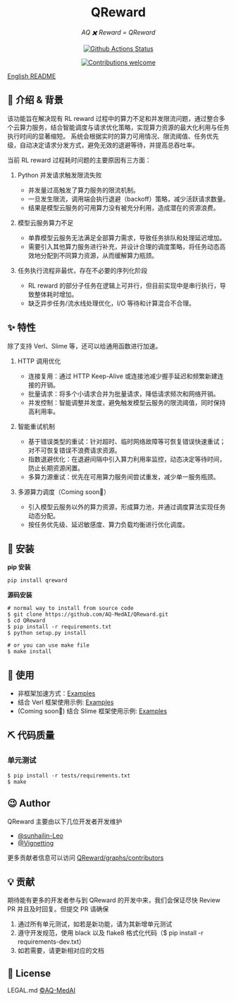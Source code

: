 <h1 align="center">QReward</h1>
<p align="center">
    <em>AQ ✖️️ Reward = QReward</em>
</p>

<p align="center">
    <a href="https://github.com/AQ-MedAI/QReward/actions">
        <img src="https://github.com/AQ-MedAI/QReward/actions/workflows/python-app.yml/badge.svg" alt="Github Actions Status">
    </a>
</p>
<p align="center">
    <a href="https://github.com/AQ-MedAI/QReward/pulls">
        <img src="https://img.shields.io/badge/contributions-welcome-brightgreen.svg?style=flat" alt="Contributions welcome">
    </a>
</p>

[English README](README.md)

## 📣 介绍 & 背景

该功能旨在解决现有 RL reward 过程中的算力不足和并发限流问题，通过整合多个云算力服务，结合智能调度与请求优化策略，实现算力资源的最大化利用与任务执行时间的显著缩短。
系统会根据实时的算力可用情况、限流阈值、任务优先级，自动决定请求分发方式，避免无效的退避等待，并提高总吞吐率。

当前 RL reward 过程耗时问题的主要原因有三方面：

1. Python 并发请求触发限流失败

   * 并发量过高触发了算力服务的限流机制。
   * 一旦发生限流，调用端会执行退避（backoff）策略，减少活跃请求数量。
   * 结果是模型云服务的可用算力没有被充分利用，造成潜在的资源浪费。

2. 模型云服务算力不足

   * 单靠模型云服务无法满足全部算力需求，导致任务排队和处理延迟增加。
   * 需要引入其他算力服务进行补充，并设计合理的调度策略，将任务动态高效地分配到不同算力资源，从而缓解算力瓶颈。

3. 任务执行流程非最优，存在不必要的序列化阶段

   * RL reward 的部分子任务在逻辑上可并行，但目前实现中是串行执行，导致整体耗时增加。
   * 缺乏异步任务/流水线处理优化，I/O 等待和计算混合不合理。

## ✨ 特性

除了支持 Verl、Slime 等，还可以给通用函数进行加速。

1. HTTP 调用优化

   * 连接复用：通过 HTTP Keep-Alive 或连接池减少握手延迟和频繁新建连接的开销。
   * 批量请求：将多个小请求合并为批量请求，降低请求频次和网络开销。
   * 并发控制：智能调整并发度，避免触发模型云服务的限流阈值，同时保持高利用率。

2. 智能重试机制

   * 基于错误类型的重试：针对超时、临时网络故障等可恢复错误快速重试；对不可恢复错误不浪费请求资源。
   * 指数退避优化：在退避间隔中引入算力利用率监控，动态决定等待时间，防止长期资源闲置。
   * 多算力源重试：优先在可用算力服务间尝试重发，减少单一服务瓶颈。

3. 多源算力调度（Coming soon👀）

   * 引入模型云服务以外的算力资源，形成算力池，并通过调度算法实现任务动态分配。
   * 按任务优先级、延迟敏感度、算力负载均衡进行优化调度。

## 🔰 安装

**pip 安装**
```bash
pip install qreward
```

**源码安装**
```shell
# normal way to install from source code
$ git clone https://github.com/AQ-MedAI/QReward.git
$ cd QReward
$ pip install -r requirements.txt
$ python setup.py install

# or you can use make file
$ make install
```

## 📝 使用

* 非框架加速方式：[Examples](https://github.com/AQ-MedAI/QReward/tree/main/examples/normal)
* 结合 Verl 框架使用示例: [Examples](https://github.com/AQ-MedAI/QReward/tree/main/examples)
* (Coming soon👀) 结合 Slime 框架使用示例: [Examples](https://github.com/AQ-MedAI/QReward/tree/main/examples/slime_example)

## ⛏ 代码质量

### 单元测试

```shell
$ pip install -r tests/requirements.txt
$ make
```

## 😉 Author

QReward 主要由以下几位开发者开发维护

* [@sunhailin-Leo](https://github.com/sunhailin-Leo)
* [@Vignetting](https://github.com/Vignetting)

更多贡献者信息可以访问 [QReward/graphs/contributors](https://github.com/AQ-MedAI/QReward/graphs/contributors)

## 💡 贡献

期待能有更多的开发者参与到 QReward 的开发中来，我们会保证尽快 Review PR 并且及时回复。但提交 PR 请确保

1. 通过所有单元测试，如若是新功能，请为其新增单元测试
2. 遵守开发规范，使用 black 以及 flake8 格式化代码（$ pip install -r requirements-dev.txt）
3. 如若需要，请更新相对应的文档

## 📃 License

LEGAL.md [©AQ-MedAI](LEGAL.md)
